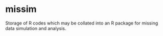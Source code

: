 # missim
 Storage of R codes which may be collated into an R package for missing data simulation and analysis.
